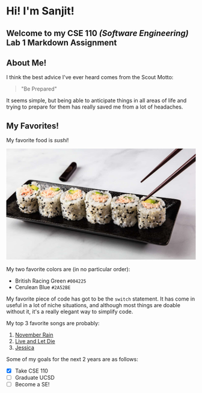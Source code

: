 # Hi! I'm Sanjit!
## Welcome to my **CSE 110 _(Software Engineering)_** Lab 1 Markdown Assignment

## About Me!
I think the best advice I've ever heard comes from the Scout Motto:
> "Be Prepared"

It seems simple, but being able to anticipate things in all areas of life and trying to prepare for them has really saved me from a lot of headaches. 

## My Favorites!

My favorite food is _sushi_! 

![](/california-roll.jpg)

My two favorite colors are (in no particular order):
- British Racing Green `#004225`
- Cerulean Blue `#2A52BE`

My favorite piece of code has got to be the `switch` statement. It has come in useful in a lot of niche situations, and although most things are doable without it, it's a really elegant way to simplify code.

My top 3 favorite songs are probably:
1. [November Rain](https://www.youtube.com/watch?v=8SbUC-UaAxE)
2. [Live and Let Die](https://www.youtube.com/watch?v=NR0UmZcf89E)
3. [Jessica](https://www.youtube.com/watch?v=vTOozRAJ8dU)

Some of my goals for the next 2 years are as follows:
- [x] Take CSE 110
- [ ] Graduate UCSD
- [ ] Become a SE!
